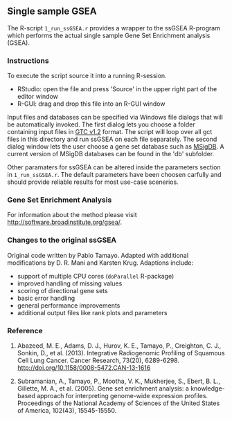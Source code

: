 ## Single sample GSEA
The R-script ```1_run_ssGSEA.r``` provides a wrapper to the ssGSEA R-program which performs the actual single sample Gene Set Enrichment analysis (GSEA).

### Instructions
To execute the script source it into a running R-session.

- RStudio: open the file and press 'Source' in the upper right part of the editor window 
- R-GUI: drag and drop this file into an R-GUI window

Input files and databases can be specified via Windows file dialogs that will be automatically invoked. The first dialog lets you choose a folder containing input files in [GTC v1.2](https://software.broadinstitute.org/cancer/software/gsea/wiki/index.php/Data_formats#GCT:_Gene_Cluster_Text_file_format_.28.2A.gct.29) format. The script will loop over all gct files in this directory and run ssGSEA on each file separately. The second dialog window lets the user choose a gene set database such as [MSigDB](http://software.broadinstitute.org/gsea/msigdb/). A current version of MSigDB databases can be found in the 'db' subfolder. 


Other paramaters for ssGSEA can be altered inside the parameters section in ```1_run_ssGSEA.r```. The default parameters have been choosen carfully and should provide reliable results for most use-case scenerios. 

### Gene Set Enrichment Analysis
For information about the method please visit http://software.broadinstitute.org/gsea/.

### Changes to the original ssGSEA
Original code written by Pablo Tamayo. Adapted with additional modifications by D. R. Mani and Karsten Krug. Adaptions include:

- support of multiple CPU cores (```doParallel``` R-package)
- improved handling of missing values
- scoring of directional gene sets
- basic error handling
- general performance improvements
- additional output files like rank plots and parameters


### Reference

1. Abazeed, M. E., Adams, D. J., Hurov, K. E., Tamayo, P., Creighton, C. J., Sonkin, D., et al. (2013).
       Integrative Radiogenomic Profiling of Squamous Cell Lung Cancer. Cancer Research, 73(20), 6289-6298.
       http://doi.org/10.1158/0008-5472.CAN-13-1616
       
       
2. Subramanian, A., Tamayo, P., Mootha, V. K., Mukherjee, S., Ebert, B. L., Gillette, M. A., et al. (2005).
   Gene set enrichment analysis: a knowledge-based approach for interpreting genome-wide expression profiles.
  Proceedings of the National Academy of Sciences of the United States of America, 102(43), 15545-15550.
